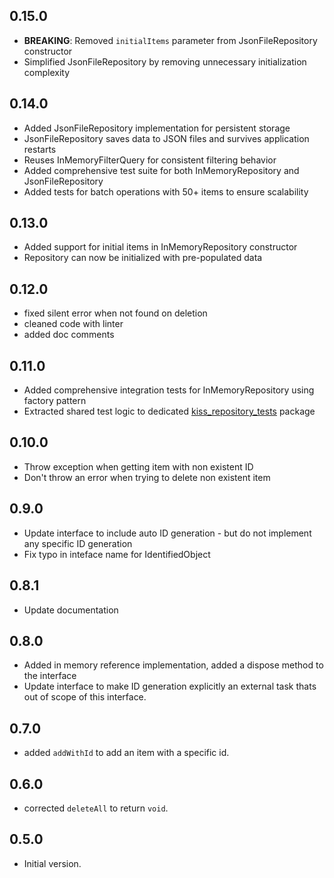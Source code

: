 ## 0.15.0

- **BREAKING**: Removed `initialItems` parameter from JsonFileRepository constructor
- Simplified JsonFileRepository by removing unnecessary initialization complexity

## 0.14.0

- Added JsonFileRepository implementation for persistent storage
- JsonFileRepository saves data to JSON files and survives application restarts
- Reuses InMemoryFilterQuery for consistent filtering behavior
- Added comprehensive test suite for both InMemoryRepository and JsonFileRepository
- Added tests for batch operations with 50+ items to ensure scalability

## 0.13.0

- Added support for initial items in InMemoryRepository constructor
- Repository can now be initialized with pre-populated data

## 0.12.0

- fixed silent error when not found on deletion
- cleaned code with linter
- added doc comments

## 0.11.0

- Added comprehensive integration tests for InMemoryRepository using factory pattern
- Extracted shared test logic to dedicated [kiss_repository_tests](https://github.com/WAMF/kiss_repository_tests) package

## 0.10.0

- Throw exception when getting item with non existent ID
- Don't throw an error when trying to delete non existent item

## 0.9.0

- Update interface to include auto ID generation - but do not implement any specific ID generation
- Fix typo in inteface name for IdentifiedObject

## 0.8.1

- Update documentation

## 0.8.0

- Added in memory reference implementation, added a dispose method to the interface
- Update interface to make ID generation explicitly an external task thats out of scope of this interface.

## 0.7.0

- added `addWithId` to add an item with a specific id.

## 0.6.0

- corrected `deleteAll` to return `void`.

## 0.5.0

- Initial version.

